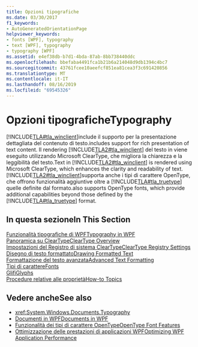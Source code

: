 ```yaml
---
title: Opzioni tipografiche
ms.date: 03/30/2017
f1_keywords:
- AutoGeneratedOrientationPage
helpviewer_keywords:
- fonts [WPF], typography
- text [WPF], typography
- typography [WPF]
ms.assetid: e4ef38db-b7d1-4bda-87ab-8bb738440ddc
ms.openlocfilehash: bbefaba4491fca1b21b6a214048d9db1394c4bc7
ms.sourcegitcommit: 43761fcee10aeefcf851ea81cea3f3c691420856
ms.translationtype: MT
ms.contentlocale: it-IT
ms.lasthandoff: 08/16/2019
ms.locfileid: "69545326"
---
```

# <a name="typography"></a><span data-ttu-id="efc09-102">Opzioni tipografiche</span><span class="sxs-lookup"><span data-stu-id="efc09-102">Typography</span></span>
[!INCLUDE[TLA#tla_winclient](../../../../includes/tlasharptla-winclient-md.md)]<span data-ttu-id="efc09-103">include il supporto per la presentazione dettagliata del contenuto di testo.</span><span class="sxs-lookup"><span data-stu-id="efc09-103">includes support for rich presentation of text content.</span></span> <span data-ttu-id="efc09-104">Il rendering [!INCLUDE[TLA2#tla_winclient](../../../../includes/tla2sharptla-winclient-md.md)] del testo in viene eseguito utilizzando Microsoft ClearType, che migliora la chiarezza e la leggibilità del testo.</span><span class="sxs-lookup"><span data-stu-id="efc09-104">Text in [!INCLUDE[TLA2#tla_winclient](../../../../includes/tla2sharptla-winclient-md.md)] is rendered using Microsoft ClearType, which enhances the clarity and readability of text.</span></span> [!INCLUDE[TLA2#tla_winclient](../../../../includes/tla2sharptla-winclient-md.md)]<span data-ttu-id="efc09-105">supporta anche i tipi di carattere OpenType, che offrono funzionalità aggiuntive oltre a [!INCLUDE[TLA#tla_truetype](../../../../includes/tlasharptla-truetype-md.md)] quelle definite dal formato.</span><span class="sxs-lookup"><span data-stu-id="efc09-105">also supports OpenType fonts, which provide additional capabilities beyond those defined by the [!INCLUDE[TLA#tla_truetype](../../../../includes/tlasharptla-truetype-md.md)] format.</span></span>  
  
## <a name="in-this-section"></a><span data-ttu-id="efc09-106">In questa sezione</span><span class="sxs-lookup"><span data-stu-id="efc09-106">In This Section</span></span>  
 [<span data-ttu-id="efc09-107">Funzionalità tipografiche di WPF</span><span class="sxs-lookup"><span data-stu-id="efc09-107">Typography in WPF</span></span>](typography-in-wpf.md)  
 [<span data-ttu-id="efc09-108">Panoramica su ClearType</span><span class="sxs-lookup"><span data-stu-id="efc09-108">ClearType Overview</span></span>](cleartype-overview.md)  
 [<span data-ttu-id="efc09-109">Impostazioni del Registro di sistema ClearType</span><span class="sxs-lookup"><span data-stu-id="efc09-109">ClearType Registry Settings</span></span>](cleartype-registry-settings.md)  
 [<span data-ttu-id="efc09-110">Disegno di testo formattato</span><span class="sxs-lookup"><span data-stu-id="efc09-110">Drawing Formatted Text</span></span>](drawing-formatted-text.md)  
 [<span data-ttu-id="efc09-111">Formattazione del testo avanzata</span><span class="sxs-lookup"><span data-stu-id="efc09-111">Advanced Text Formatting</span></span>](advanced-text-formatting.md)  
 [<span data-ttu-id="efc09-112">Tipi di carattere</span><span class="sxs-lookup"><span data-stu-id="efc09-112">Fonts</span></span>](fonts-wpf.md)  
 [<span data-ttu-id="efc09-113">Glifi</span><span class="sxs-lookup"><span data-stu-id="efc09-113">Glyphs</span></span>](glyphs.md)  
 [<span data-ttu-id="efc09-114">Procedure relative alle proprietà</span><span class="sxs-lookup"><span data-stu-id="efc09-114">How-to Topics</span></span>](typography-how-to-topics.md)  
  
## <a name="see-also"></a><span data-ttu-id="efc09-115">Vedere anche</span><span class="sxs-lookup"><span data-stu-id="efc09-115">See also</span></span>

- <xref:System.Windows.Documents.Typography>
- [<span data-ttu-id="efc09-116">Documenti in WPF</span><span class="sxs-lookup"><span data-stu-id="efc09-116">Documents in WPF</span></span>](documents-in-wpf.md)
- [<span data-ttu-id="efc09-117">Funzionalità dei tipi di carattere OpenType</span><span class="sxs-lookup"><span data-stu-id="efc09-117">OpenType Font Features</span></span>](opentype-font-features.md)
- [<span data-ttu-id="efc09-118">Ottimizzazione delle prestazioni di applicazioni WPF</span><span class="sxs-lookup"><span data-stu-id="efc09-118">Optimizing WPF Application Performance</span></span>](optimizing-wpf-application-performance.md)
